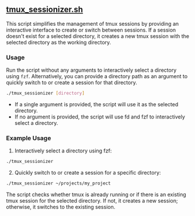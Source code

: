 ## [tmux_sessionizer.sh](tmux_sessionizer.sh)

This script simplifies the management of tmux sessions by providing an interactive interface to create or switch between sessions. If a session doesn't exist for a selected directory, it creates a new tmux session with the selected directory as the working directory.

### Usage 

Run the script without any arguments to interactively select a directory using `fzf`. Alternatively, you can provide a directory path as an argument to quickly switch to or create a session for that directory.

```bash
./tmux_sessionizer [directory]
```
- If a single argument is provided, the script will use it as the selected directory.
- If no argument is provided, the script will use fd and fzf to interactively select a directory.

### Example Usage 

1. Interactively select a directory using fzf:
```bash
./tmux_sessionizer
```

2. Quickly switch to or create a session for a specific directory:
```bash
./tmux_sessionizer ~/projects/my_project
```

The script checks whether tmux is already running or if there is an existing tmux session for the selected directory. If not, it creates a new session; otherwise, it switches to the existing session.
